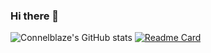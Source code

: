 ### Hi there 👋
![Connelblaze's GitHub stats](https://github-readme-stats.vercel.app/api?username=connelevalsam&show_icons=true&theme=radical)
[![Readme Card](https://github-readme-stats.vercel.app/api/pin/?username=connelevalsam&repo=job-position)](https://github.com/connelevalsam/job-position)

<!--
**connelevalsam/connelevalsam** is a ✨ _special_ ✨ repository because its `README.md` (this file) appears on your GitHub profile.

Here are some ideas to get you started:

- 🔭 I’m currently working on A Healthcare Application
- 🌱 I’m currently learning Riverpod
- 👯 I’m looking to collaborate on Something fun
- 🤔 I’m looking for help with ...
- 💬 Ask me about ...
- 📫 How to reach me: ...
** 😄 Pronouns: ...
- ⚡ Fun fact: I love games, cooking, reading, Anime and traveling


-->
